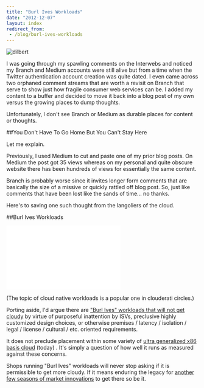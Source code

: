 ```yaml
---
title: "Burl Ives Workloads"
date: "2012-12-07"
layout: index
redirect_from:
 - /blog/burl-ives-workloads
---
```


![dilbert](http://www.dilbert.com/dyn/str_strip/000000000/00000000/0000000/000000/20000/1000/000/21021/21021.strip.gif)

I was going through my spawling comments on the Interwebs and noticed my Branch and Medium accounts were still alive but from a time when the Twitter authentication account creation was quite dated.  I even came across two orphaned comment streams that are worth a revisit on Branch that serve to show just how fragile consumer web services can be. I added my content to a buffer and decided to move it back into a blog post of my own versus the growing places to dump thoughts.

Unfortunately, I don't see Branch or Medium as durable places for content or thoughts. 

##You Don't Have To Go Home But You Can't Stay Here

Let me explain. 

Previously, I used Medium to cut and paste one of my prior blog posts. On Medium the post got 35 views whereas on my personal and quite obscure website there has been hundreds of views for essentially the same content. 

Branch is probably worse since it invites longer form comments that are basically the size of a missive or quickly rattled off blog post. So, just like comments that have been lost like the sands of time... no thanks.

Here's to saving one such thought from the langoliers of the cloud. 


##Burl Ives Workloads

<iframe width="300" height="168" src="//www.youtube.com/embed/PIMolV5WMQk" frameborder="0" allowfullscreen></iframe>

(The topic of cloud native workloads is a popular one in clouderati circles.)

Porting aside, I'd argue there are ["Burl Ives" workloads that will not get cloudy](http://www.youtube.com/watch?v=PIMolV5WMQk) by virtue of purposeful inattention by ISVs, preclusive highly customized design choices, or otherwise premises / latency / isolation / legal / license / cultural / etc. oriented requirements. 

It does not preclude placement within some variety of [ultra generalized x86 basis cloud](http://www.intel.com/content/www/us/en/architecture-and-technology/many-integrated-core/intel-many-integrated-core-architecture.html) (today) . It's simply a question of how well it runs as measured against these concerns. 

Shops running "Burl Ives" workloads will never stop asking if it is permissible to get more cloudy. If it means enduring the legacy for [another few seasons of market innovations](http://www.dilbert.com/strips/comic/1995-06-24/) to get there so be it. 
